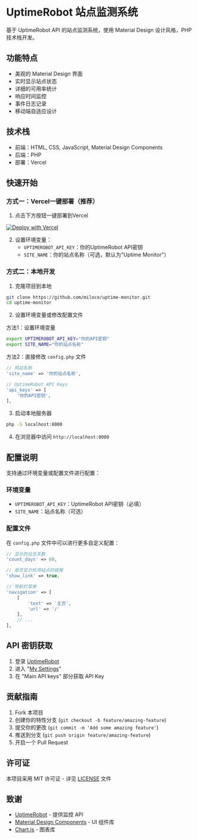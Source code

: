 # UptimeRobot 站点监测系统

基于 UptimeRobot API 的站点监测系统，使用 Material Design 设计风格，PHP 技术栈开发。

## 功能特点

- 美观的 Material Design 界面
- 实时显示站点状态
- 详细的可用率统计
- 响应时间监控
- 事件日志记录
- 移动端自适应设计

## 技术栈

- 前端：HTML, CSS, JavaScript, Material Design Components
- 后端：PHP
- 部署：Vercel

## 快速开始

### 方式一：Vercel一键部署（推荐）

1. 点击下方按钮一键部署到Vercel

[![Deploy with Vercel](https://vercel.com/button)](https://vercel.com/new/clone?repository-url=https://github.com/miloce/uptime-monitor&env=UPTIMEROBOT_API_KEY,SITE_NAME)


2. 设置环境变量：
   - `UPTIMEROBOT_API_KEY`：你的UptimeRobot API密钥
   - `SITE_NAME`：你的站点名称（可选，默认为"Uptime Monitor"）

### 方式二：本地开发

1. 克隆项目到本地

```bash
git clone https://github.com/miloce/uptime-monitor.git
cd uptime-monitor
```

2. 设置环境变量或修改配置文件

方法1：设置环境变量
```bash
export UPTIMEROBOT_API_KEY="你的API密钥"
export SITE_NAME="你的站点名称"
```

方法2：直接修改 `config.php` 文件
```php
// 网站名称
'site_name' => '你的站点名称',

// UptimeRobot API Keys
'api_keys' => [
    '你的API密钥',
],
```

3. 启动本地服务器

```bash
php -S localhost:8000
```

4. 在浏览器中访问 `http://localhost:8000`

## 配置说明

支持通过环境变量或配置文件进行配置：

### 环境变量

- `UPTIMEROBOT_API_KEY`：UptimeRobot API密钥（必填）
- `SITE_NAME`：站点名称（可选）

### 配置文件

在 `config.php` 文件中可以进行更多自定义配置：

```php
// 显示的日志天数
'count_days' => 60,

// 是否显示检测站点的链接
'show_link' => true,

// 导航栏菜单
'navigation' => [
    [
        'text' => '主页',
        'url' => '/'
    ],
    // ...
],
```

## API 密钥获取

1. 登录 [UptimeRobot](https://uptimerobot.com/)
2. 进入 "[My Settings](https://dashboard.uptimerobot.com/integrations)"
3. 在 "Main API keys" 部分获取 API Key

## 贡献指南

1. Fork 本项目
2. 创建你的特性分支 (`git checkout -b feature/amazing-feature`)
3. 提交你的更改 (`git commit -m 'Add some amazing feature'`)
4. 推送到分支 (`git push origin feature/amazing-feature`)
5. 开启一个 Pull Request

## 许可证

本项目采用 MIT 许可证 - 详见 [LICENSE](LICENSE) 文件

## 致谢

- [UptimeRobot](https://uptimerobot.com/) - 提供监控 API
- [Material Design Components](https://material.io/components) - UI 组件库
- [Chart.js](https://www.chartjs.org/) - 图表库 
